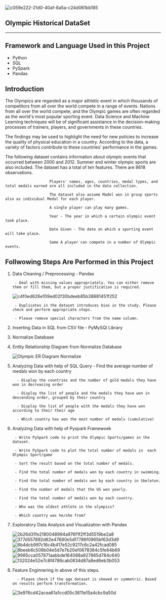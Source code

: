 ![c059e222-21d0-40af-8a5a-c24d061bb185](https://user-images.githubusercontent.com/95187592/175029508-ec4ffa41-a650-4592-bea3-1144574d3eb1.png)


Olympic Historical DataSet
--------------------------------------------------------
--------------------------------------------------------

## Framework and Language Used in this Project
- Python
- SQL
- PySpark
- Pandas

## Introduction
The Olympics are regarded as a major athletic event in which thousands of competitors from all over the world compete in a range of events. Nations from all over the world compete, and the Olympic games are often regarded as the world's most popular sporting event. Data Science and Machine Learning techniques will be of significant assistance in the decision-making processes of trainers, players, and governments in these countries.

The findings may be used to highlight the need for new policies to increase the quality of physical education in a country. According to the data, a variety of factors contribute to these countries' performance in the games.

The following dataset contains information about olympic events that occurred between 2000 and 2012. Summer and winter olympic sports are also included. The dataset has a total of ten features. 
                        There are 8618 observations.

                        Players' names, ages, countries, medal types, and total medals earned are all included in the data collection.
                        
                        The dataset also assume Madel won in group sports also as individual Medal for each player.

                        A single player can play many games.

                        Year - The year in which a certain olympic event took place.

                        Date Given - The date on which a sporting event will take place.

                        Same A player can compete in a number of Olympic events.

## Follwowing Steps Are Performed in this Project
1. Data Cleaning / Preprocessing - Pandas

        - Deal with missing values appropriately. You can either remove them or fill them, but a proper justification is required.
     
      ![c4f0ed626e109ed02f30bdeeb85b38881451f252](https://user-images.githubusercontent.com/95187592/175030297-a2db8203-d368-4e61-954a-20d046c6eb3b.png)

        
        - Duplicates in the dataset introduces bias in the study. Please check and perform appropriate steps.
        
        - Please remove special characters from the name column.
        
3. Inserting Data in SQL from CSV file  - PyMySQl Library
4. Normalize Database
5. Entity Relationship Diagram from Normalize Database

     ![Olympic ER Diagram Normalize](https://user-images.githubusercontent.com/95187592/175028768-aa081c10-8a37-4aa6-bec2-0d4cdb7f51a9.png)  

7. Analyzing Data with help of SQL Query
         - Find the average number of medals won by each country
         
         - Display the countries and the number of gold medals they have won in decreasing order
         
         - Display the list of people and the medals they have won in descending order, grouped by their country
         
         - Display the list of people with the medals they have won according to their their age
         
         - Which country has won the most number of medals (cumulative)
        
7. Analyzing Data with help of Pyspark Framewoek

        - Write PySpark code to print the Olympic Sports/games in the dataset.
        
        - Write PySpark code to plot the total number of medals in  each Olympic Sport/game
       
        - Sort the result based on the total number of medals.
        
        - Find the total number of medals won by each country in swimming.
        
        - Find the total number of medals won by each country in Skeleton.
       
        - Find the number of medals that the US won yearly.
       
        - Find the total number of medals won by each country.
       
        - Who was the oldest athlete in the olympics? 
       
        - Which country was he/she from?
      
9. Exploratory Data Analysis and Visualization with Pandas

      ![2b26d31fe2180048994a976f1f2ff3d5519be2a8](https://user-images.githubusercontent.com/95187592/175029656-9a682612-1725-4dc0-9867-b5ed8d27b198.png)
      ![377d557892d62e47680e5df7786f0965bf63d3d9](https://user-images.githubusercontent.com/95187592/175029728-ec2e3f0e-8693-4de5-9b4a-37a189e235f9.png)
      ![6b4dcb997c16c4b417e52c9217c6c2a42fcad085](https://user-images.githubusercontent.com/95187592/175029797-70d24d17-15ec-4226-9a07-bb09ab5342a9.png)
      ![8beeb6c509b04e5d7e7b20ef0678384c5fe64b69](https://user-images.githubusercontent.com/95187592/175029842-786828f6-25be-42e4-8593-9c476bb0991d.png)
      ![9985cca057871aabbde164088a927865d784c640](https://user-images.githubusercontent.com/95187592/175029883-48f14196-1992-4049-9fcd-2b957aae5deb.png)
      ![132024e52e7c8f4786cab0834d87a8ed6eb3b053](https://user-images.githubusercontent.com/95187592/175029930-cd827cce-7a49-4770-b844-9c44c21c03a8.png)

 
11. Feature Enginnering in above of this steps.

          - Please check if the age dataset is skewed or symmetric. Based on results perform transformation.
          
       ![3e976cd42acea61a1ccd05c3611e15a4cbc9a50d](https://user-images.githubusercontent.com/95187592/175029131-073c50f6-3688-49fc-9437-71598a787e11.png)



